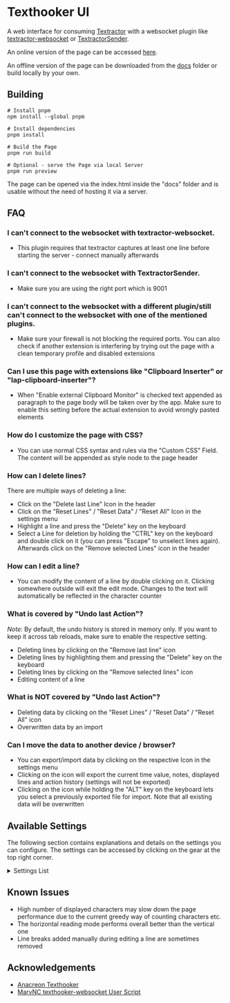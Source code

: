 # Texthooker UI

A web interface for consuming [Textractor](https://github.com/Artikash/Textractor) with a websocket plugin like [textractor-websocket](https://github.com/sadolit/textractor-websocket) or [TextractorSender](https://github.com/KamWithK/TextractorSender).

An online version of the page can be accessed [here](https://renji-xd.github.io/texthooker-ui/).

An offline version of the page can be downloaded from the [docs](https://raw.githubusercontent.com/Renji-XD/texthooker-ui/main/docs/index.html) folder or build locally by your own.

## Building

```
# Install pnpm
npm install --global pnpm

# Install dependencies
pnpm install

# Build the Page
pnpm run build

# Optional - serve the Page via local Server
pnpm run preview
```

The page can be opened via the index.html inside the "docs" folder and is usable without the need of hosting it via a server.

## FAQ

### I can't connect to the websocket with textractor-websocket.

-   This plugin requires that textractor captures at least one line before starting the server - connect manually afterwards

### I can't connect to the websocket with TextractorSender.

-   Make sure you are using the right port which is 9001

### I can't connect to the websocket with a different plugin/still can't connect to the websocket with one of the mentioned plugins.

-   Make sure your firewall is not blocking the required ports. You can also check if another extension is interfering by trying out the page with a clean temporary profile and disabled extensions

### Can I use this page with extensions like "Clipboard Inserter" or "lap-clipboard-inserter"?

-   When "Enable external Clipboard Monitor" is checked text appended as paragraph to the page body will be taken over by the app. Make sure to enable this setting before the actual extension to avoid wrongly pasted elements

### How do I customize the page with CSS?

-   You can use normal CSS syntax and rules via the "Custom CSS" Field. The content will be appended as style node to the page header

### How can I delete lines?

There are multiple ways of deleting a line:

-   Click on the "Delete last Line" Icon in the header
-   Click on the "Reset Lines" / "Reset Data" / "Reset All" Icon in the settings menu
-   Highlight a line and press the "Delete" key on the keyboard
-   Select a Line for deletion by holding the "CTRL" key on the keyboard and double click on it (you can press "Escape" to unselect lines again). Afterwards click on the "Remove selected Lines" icon in the header

### How can I edit a line?

-   You can modify the content of a line by double clicking on it. Clicking somewhere outside will exit the edit mode. Changes to the text will automatically be reflected in the character counter

### What is covered by "Undo last Action"?

_Note_: By default, the undo history is stored in memory only. If you want to keep it across tab reloads, make sure to enable the respective setting.

-   Deleting lines by clicking on the "Remove last line" icon
-   Deleting lines by highlighting them and pressing the "Delete" key on the keyboard
-   Deleting lines by clicking on the "Remove selected lines" icon
-   Editing content of a line

### What is NOT covered by "Undo last Action"?

-   Deleting data by clicking on the "Reset Lines" / "Reset Data" / "Reset All" icon
-   Overwritten data by an import

### Can I move the data to another device / browser?

-   You can export/import data by clicking on the respective Icon in the settings menu
-   Clicking on the icon will export the current time value, notes, displayed lines and action history (settings will not be exported)
-   Clicking on the icon while holding the "ALT" key on the keyboard lets you select a previously exported file for import. Note that all existing data will be overwritten


## Available Settings

The following section contains explanations and details on the settings you can configure. The settings can be accessed by clicking on the gear at the top right corner.

<details style="cursor: pointer;">
    <summary>Settings List</summary>

- `Window Title`: Lets you set the current Document Title. This can be used with Yomichan to tag your created cards.
- `WebSocket`: URL of the WebSocket to which you want to connect.
- `Font Size`: The font size, in number of pixels.
- `Online Font`: Lets you select a font from a predefined selection. This requires an online connection in order to work.
- `AFK Timer (s)`: Number of seconds after which the timer will automatically pause without page interaction (no new line, text selection, or pointer move).
- `Adjust Timer after AFK`: If enabled, the timer will be subtracted by the configured `AFK Timer (s)` value whenever the timer was paused due to no page interaction.
- `Enable external Clipboard Monitor`: If enabled, this will allow the texthooker page to handle Lines pasted by extensions like "Clipboard Inserter" or "lap-clipboard-inserter".
- `Store Stats persistently`: If enabled, the stats (time value, etc.) will be stored in your local browser storage. This means the stats will be available after tab reloads, etc.
- `Store Notes persistently`: If enabled, the text within the notes section will be stored in your local browser storage.
- `Store Lines persistently`: If enabled, the inserted/pasted lines will be stored in your local browser storage.
- `Store Action History persistently`: If enabled, the [revertible actions](#what-is-covered-by-undo-last-action) will be stored in your local browser storage.
- `Enable Paste`: If enabled, this will allow the user to manually paste new lines to the texthooker page (i.e. with ctrl+v).
- `Flash on missed Line`: If enabled, the page will flash every time a line is inserted/pasted *if your timer is paused*. These lines will be ignored from stats collection.
- `Allow new Line during Pause`: If enabled, this will allow the page to insert/paste new lines even with a paused timer.
- `Autostart Timer during Pause`: If enabled, the time will automatically re-start if it was paused and new lines were inserted/pasted.
- `Prevent Last Line Duplicate`: If enabled, this will prevent the insertion/pasting of a line if the text is equal to the last line.
- `Prevent Global Duplicate`: This is the same as the above, except the line is checked against the entire document, and will not be inserted/pasted if it is found anywhere within the document.
- `Display Text vertically`: If enabled, the lines will be displayed vertically instead horizontally.
- `Reverse Line Order`: If enabled, the new lines will be appended on top (horizontal mode) / left (vertical mode) instead of bottom / right respectively.
- `Preserve Whitespace`: If enabled, whitespace (such as spaces, new line characters, etc.) will preserved. TODO
- `Remove all Whitespace`: If enabled, all whitespace will be removed from the lines before they are inserted into the page.
- `Show Timer`: If enabled, the page will display the current passed (active) time in the header.
- `Show Speed`: If enabled, the page will display the current characters per hour in the header.
- `Show Character Count`: If enabled, the page will display the current number of displayed characters within the page.
- `Show Line Count`: If enabled, the page will display the current number of inserted lines within the page.
- `Blur Stats`: If enabled, the displayed stats will be blurred. These stats are unblurred on hover.
- `Custom CSS`: Lets you insert custom CSS rules to customize the page further.

</details>

## Known Issues

-   High number of displayed characters may slow down the page performance due to the current greedy way of counting characters etc.
-   The horizontal reading mode performs overall better than the vertical one
-   Line breaks added manually during editing a line are sometimes removed

## Acknowledgements

-   [Anacreon Texthooker](https://anacreondjt.gitlab.io/texthooker.html)
-   [MarvNC texthooker-websocket User Script](https://github.com/MarvNC/texthooker-websocket)

